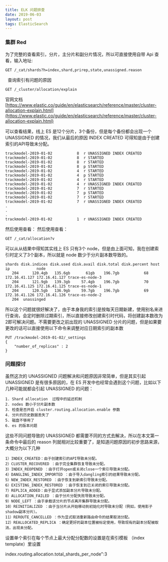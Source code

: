 ```yaml
---
title: ELK 问题排查
date: 2019-06-03
layout: post
tags: ElasticSearch
---
```


### 集群 Red


为了完整的查看索引，分片，主分片和副分片情况，所以可直接使用自带 Api 查看，输入地址:

```
GET /_cat/shards?h=index,shard,prirep,state,unassigned.reason
```


  查询索引有问题的原因

```
GET /_cluster/allocation/explain
```

官网文档
[https://www.elastic.co/guide/en/elasticsearch/reference/master/cluster-allocation-explain.html](https://www.elastic.co/guide/en/elasticsearch/reference/master/cluster-allocation-explain.html)

可以查看结果，线上 ES 是12个分片，3个备份，但是每个备份都会出现一个 UNASSIGNED 的情况，我们从最后的原因 INDEX CREATED 可得知是由于创建索引的API导致未分配。

```
trackmodel-2019-01-02           8  r UNASSIGNED INDEX CREATED
trackmodel-2019-01-02           8  r STARTED 
trackmodel-2019-01-02           8  r STARTED 
trackmodel-2019-01-02           8  p STARTED 
trackmodel-2019-01-02           4  r STARTED 
trackmodel-2019-01-02           4  p STARTED 
trackmodel-2019-01-02           4  r STARTED 
trackmodel-2019-01-02           4  r UNASSIGNED INDEX CREATED
trackmodel-2019-01-02           7  r STARTED 
trackmodel-2019-01-02           7  p STARTED 
trackmodel-2019-01-02           7  r STARTED 
trackmodel-2019-01-02           7  r UNASSIGNED INDEX CREATED
.
.
.
trackmodel-2019-01-02           1  r UNASSIGNED INDEX CREATED
```

然后使用查看：
然后使用查看：

```
GET /_cat/allocation?v
```

可以从从结果中得知其实线上 ES 只有3个 node，但是由上面可知，我在创建索引时定义了3个副本，所以就是 node 数少于分片副本数导致的。

```
shards disk.indices disk.used disk.avail disk.total disk.percent host          ip            node
   204      120.4gb   135.6gb       61gb    196.7gb           68 172.16.41.127 172.16.41.127 trace-es-node-3
   204      121.9gb   139.3gb     57.4gb    196.7gb           70 172.16.41.125 172.16.41.125 trace-es-node-1
   204      120.5gb   136.9gb     59.7gb    196.7gb           69 172.16.41.126 172.16.41.126 trace-es-node-2
   204  unassinged
```


所以这个问题就很好解决了，由于本身我的索引是按每天日期新建，使用别名来进行查询，会定时删除过期索引，所以直接修改创建索引时代码，将创建副本数改为2即可解决问题。不需要更改之前出现的 UNASSIGNED 分片的问题，但是如果要更改的话可以直接使用以下命令来调整对应日期索引的副本数

```
PUT /trackmodel-2019-01-02/_settings
{  
    "number_of_replicas" : 2 
}
```


### 问题探讨

虽然这次的 UNASSIGNED 问题解决和问题原因非常简单，但是其实引起 UNASSIGNED 是有很多原因的，在 ES 开发中也经常会遇到这个问题，比如以下几种可能就都会引起 UNASSIGNED 的问题：

```
1. Shard allocation  过程中的延迟机制
2. nodes 数小于分片副本数
3. 检查是否开启 cluster.routing.allocation.enable 参数
4. 分片的历史数据丢失了
5. 磁盘不够用了
6. es 的版本问题
```

这些不同问题导致的 UNASSIGNED 都需要不同的方式去解决，所以在本文第一条命令中最后的 reason 列就相对比较重要了，是知道问题原因的初步思路来源，大概分为以下几种

```
1）INDEX_CREATED：由于创建索引的API导致未分配。
2）CLUSTER_RECOVERED ：由于完全集群恢复导致未分配。
3）INDEX_REOPENED ：由于打开open或关闭close一个索引导致未分配。
4）DANGLING_INDEX_IMPORTED ：由于导入dangling索引的结果导致未分配。
5）NEW_INDEX_RESTORED ：由于恢复到新索引导致未分配。
6）EXISTING_INDEX_RESTORED ：由于恢复到已关闭的索引导致未分配。
7）REPLICA_ADDED：由于显式添加副本分片导致未分配。
8）ALLOCATION_FAILED ：由于分片分配失败导致未分配。
9）NODE_LEFT ：由于承载该分片的节点离开集群导致未分配。
10）REINITIALIZED ：由于当分片从开始移动到初始化时导致未分配（例如，使用影子shadow副本分片）。
11）REROUTE_CANCELLED ：作为显式取消重新路由命令的结果取消分配。
12）REALLOCATED_REPLICA ：确定更好的副本位置被标定使用，导致现有的副本分配被取消，出现未分配。
```





设置单个索引在每个节点上最大分配分配数的设置是在索引模板 （index template）里设置



index.routing.allocation.total_shards_per_node":3